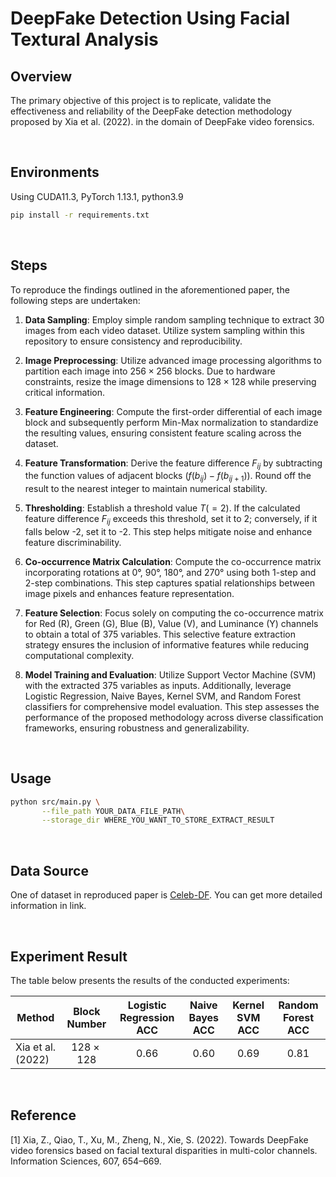 # DeepFake Detection Using Facial Textural Analysis

## Overview
The primary objective of this project is to replicate, validate the effectiveness and reliability of the DeepFake detection methodology proposed by Xia et al. (2022). in the domain of DeepFake video forensics.

<br>

## Environments

Using CUDA11.3, PyTorch 1.13.1, python3.9

```bash
pip install -r requirements.txt
```

<br>

## Steps
To reproduce the findings outlined in the aforementioned paper, the following steps are undertaken:


1. **Data Sampling**: Employ simple random sampling technique to extract 30 images from each video dataset. Utilize system sampling within this repository to ensure consistency and reproducibility.

2. **Image Preprocessing**: Utilize advanced image processing algorithms to partition each image into $256 \times 256$ blocks. Due to hardware constraints, resize the image dimensions to $128 \times 128$ while preserving critical information.

3. **Feature Engineering**: Compute the first-order differential of each image block and subsequently perform Min-Max normalization to standardize the resulting values, ensuring consistent feature scaling across the dataset.

4. **Feature Transformation**: Derive the feature difference $F_{ij}$ by subtracting the function values of adjacent blocks $(f(b_{ij}) - f(b_{ij+1}))$. Round off the result to the nearest integer to maintain numerical stability.

5. **Thresholding**: Establish a threshold value $T (=2)$. If the calculated feature difference $F_{ij}$ exceeds this threshold, set it to 2; conversely, if it falls below -2, set it to -2. This step helps mitigate noise and enhance feature discriminability.

6. **Co-occurrence Matrix Calculation**: Compute the co-occurrence matrix incorporating rotations at 0°, 90°, 180°, and 270° using both 1-step and 2-step combinations. This step captures spatial relationships between image pixels and enhances feature representation.

7. **Feature Selection**: Focus solely on computing the co-occurrence matrix for Red (R), Green (G), Blue (B), Value (V), and Luminance (Y) channels to obtain a total of 375 variables. This selective feature extraction strategy ensures the inclusion of informative features while reducing computational complexity.

8. **Model Training and Evaluation**: Utilize Support Vector Machine (SVM) with the extracted 375 variables as inputs. Additionally, leverage Logistic Regression, Naive Bayes, Kernel SVM, and Random Forest classifiers for comprehensive model evaluation. This step assesses the performance of the proposed methodology across diverse classification frameworks, ensuring robustness and generalizability.

<br>

## Usage
```bash
python src/main.py \
       --file_path YOUR_DATA_FILE_PATH\
       --storage_dir WHERE_YOU_WANT_TO_STORE_EXTRACT_RESULT

```

<br>

## Data Source
One of dataset in reproduced paper is [Celeb-DF](https://github.com/yuezunli/celeb-deepfakeforensics). You can get more detailed information in link.

<br>


## Experiment Result
The table below presents the results of the conducted experiments:

|Method             | Block Number  | Logistic Regression ACC | Naive Bayes ACC | Kernel SVM ACC |Random Forest ACC |
|-------------------|:-------------:|:-----------------------:|:----------------:|:----------------:|:----------------:|
| Xia et al. (2022) | $128\times128$| 0.66                    |0.60             |0.69|0.81|



<br>

## Reference 
[1] Xia, Z., Qiao, T., Xu, M., Zheng, N., Xie, S. (2022). Towards DeepFake video forensics based on facial textural disparities in multi-color channels. Information Sciences, 607, 654–669.